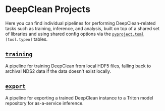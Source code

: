 # DeepClean Projects
Here you can find individual pipelines for performing DeepClean-related tasks such as training, inference, and analysis, built on top of a shared set of libraries and using shared config options via the [`pyproject.toml`](./pyproject.toml) `[tool.typeo]` tables.

## [`training`](./training)
A pipeline for training DeepClean from local HDF5 files, falling back to archival NDS2 data if the data doesn't exist locally.

## [`export`](./export)
A pipeline for exporting a trained DeepClean instance to a Triton model repository for as-a-service inference.
